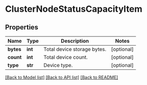 # ClusterNodeStatusCapacityItem

## Properties
Name | Type | Description | Notes
------------ | ------------- | ------------- | -------------
**bytes** | **int** | Total device storage bytes. | [optional] 
**count** | **int** | Total device count. | [optional] 
**type** | **str** | Device type. | [optional] 

[[Back to Model list]](../README.md#documentation-for-models) [[Back to API list]](../README.md#documentation-for-api-endpoints) [[Back to README]](../README.md)


